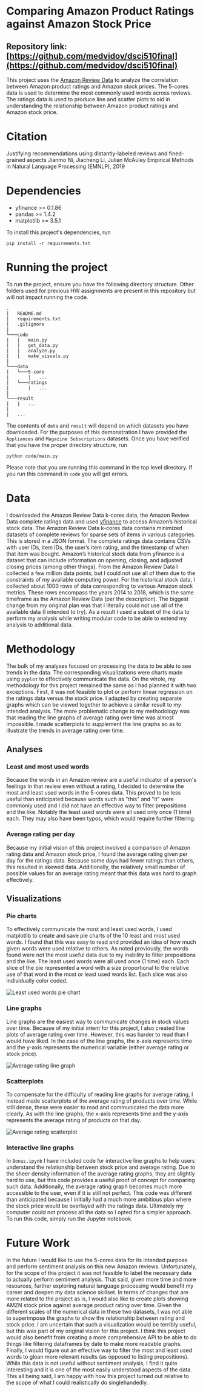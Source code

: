 # Comparing Amazon Product Ratings against Amazon Stock Price
## Repository link:  [https://github.com/medvidov/dsci510final](https://github.com/medvidov/dsci510final)

This project uses the [Amazon Review Data](https://nijianmo.github.io/amazon/index.html) to analyze the correlation between Amazon product ratings and Amazon stock prices.
The 5-cores data is used to determine the most commonly used words across reviews. The ratings data is used to produce line and scatter plots to aid in understanding
the relationship between Amazon product ratings and Amazon stock price.

# Citation
Justifying recommendations using distantly-labeled reviews and fined-grained aspects
Jianmo Ni, Jiacheng Li, Julian McAuley
Empirical Methods in Natural Language Processing (EMNLP), 2019

# Dependencies

- yfinance >= 0.1.86
- pandas >= 1.4.2
- matplotlib >= 3.5.1

To install this project's dependencies, run
```
pip install -r requirements.txt
```

# Running the project

To run the project, ensure you have the following directory structure. Other folders used for previous HW assignments are present in this repository but will not impact running the code.

```
.
|   README.md
|   requirements.txt
|   .gitignore
|
└───code
|   |   main.py
|   |   get_data.py
|   |   analyze.py
|   |   make_visuals.py
|
└───data
|   └───5-core
|       |   ...
|   └───ratings
|       |   ...
|
└───result
|   |   ...
|
|   ...

```

The contents of `data` and `result` will depend on which datasets you have downloaded. For the purposes of this demonstration I have provided the `Appliances` and `Magazine Subscriptions` datasets. Once you have verified that you have the proper directory structure, run
```
python code/main.py
```
Please note that you are running this command in the top level directory. If you run this command in `code` you will get errors.

# Data

I downloaded the Amazon Review Data k-cores data, the Amazon Review Data complete ratings data and used [yfinance](https://pypi.org/project/yfinance/) to access Amazon’s historical stock data. The Amazon Review Data k-cores data contains minimized datasets of complete reviews for sparse sets of
items in various categories. This is stored in a JSON format. The complete ratings data contains CSVs with user IDs, item IDs, the user’s item rating, and the timestamp of
when that item was bought. Amazon’s historical stock data from yfinance is a dataset that can include information on opening, closing, and adjusted closing prices (among
other things). From the Amazon Review Data I collected a few million data points, but I could not use all of them due to the constraints of my available computing power.
For the historical stock data, I collected about 1000 rows of data corresponding to various Amazon stock metrics. These rows encompass the years 2014 to 2018, which is the
same timeframe as the Amazon Review Data (per the description). The biggest change from my original plan was that I literally could not use all of the available data (I
intended to try). As a result I used a subset of the data to perform my analysis while writing modular code to be able to extend my analysis to additional data.


# Methodology

The bulk of my analyses focused on processing the data to be able to see trends in the data.
The corresponding visualizations were charts made using `pyplot` to effectively communicate the data.
On the whole, my methodology for this project remained the same as I had planned it with two exceptions. First, it was not feasible to plot or perform linear regression
on the ratings data versus the stock price. I adapted by creating separate graphs which can be viewed together to achieve a similar result to my intended analysis.
The more problematic change to my methodology was that reading the line graphs of average rating over time was almost impossible. I made scatterplots to supplement the
line graphs so as to illustrate the trends in average rating over time.

## Analyses

### Least and most used words

Because the words in an Amazon review are a useful indicator of a person's feelings in that review even without a rating, I decided to determine the most and least
used words in the 5-cores data. This proved to be less useful than anticipated because words such as "this" and "it" were commonly used and I did not have an
effective way to filter prepositions and the like. Notably the least used words were all used only once (1 time) each. They may also have been typos, which would require
further filtering.

### Average rating per day

Because my initial vision of this project involved a comparison of Amazon rating data and Amazon stock price, I found the average rating given per day for the ratings data.
Because some days had fewer ratings than others, this resulted in skewed data. Additionally, the relatively small number of possible values for an average rating meant that
this data was hard to graph effectively.

## Visualizations

### Pie charts

To effectively communicate the most and least used words, I used matplotlib to create and save pie charts of the 10 least and most used words. I found that this was easy to
read and provided an idea of how much given words were used relative to others. As noted previously, the words found were not the most useful data due to my inability to 
filter prepositions and the like. The least used words were all used once (1 time) each. Each slice of the pie represented a word with a size proportional to the relative use of that word in the most or least used words list. Each slice was also individually color coded.

![Least used words pie chart](/assets/pie.png)

### Line graphs

Line graphs are the easiest way to communicate changes in stock values over time. Because of my initial intent for this project, I also created line plots of average rating
over time. However, this was harder to read than I would have liked. In the case of the line graphs, the x-axis represents time and the y-axis represents the numerical
variable (either average rating or stock price).

![Average rating line graph](/assets/line.png)

### Scatterplots

To compensate for the difficulty of reading line graphs for average rating, I instead made scatterplots of the average rating of products over time. While still dense,
these were easier to read and communicated the data more clearly. As with the line graphs, the x-axis represents time and the y-axis represents the average rating of products
on that day.

![Average rating scatterplot](/assets/scatter.png)

### Interactive line graphs

In `Bonus.ipynb` I have included code for interactive line graphs to help users understand the relationship between stock price and average rating.
Due to the sheer density information of the average rating graphs, they are slightly hard to use, but this code provides a useful proof of concept for comparing such data.
Additionally, the average rating graph becomes much more accessible to the user, even if it is still not perfect. This code was different than anticipated because I initially
had a much more ambitious plan where the stock price would be overlayed with the ratings data. Ultimately my computer could not process all the data so I opted for a simpler
approach. To run this code, simply run the Jupyter notebook.

# Future Work

In the future I would like to use the 5-cores data for its intended purpose and perform sentiment analysis on this new Amazon reviews.
Unfortunately, for the scope of this project it was not feasible to label the necessary data to actually perform sentiment analysis.
That said, given more time and more resources, further exploring natural language processing would benefit my career and deepen my data science skillset.
In terms of changes that are more related to the project as is, I would also like to create plots showing AMZN stock price against average product rating over time. 
Given the different scales of the numerical data in these two datasets, I was not able to superimpose the graphs to show the relationship between rating and stock price.
I am uncertain that such a visualization would be terribly useful, but this was part of my original vision for this project.
I think this project would also benefit from creating a more comprehensive API to be able to do things like filtering dataframes by date to make more readable graphs.
Finally, I would figure out an effective way to filter the most and least used words to glean more relevant results (as opposed to listing prepositions). While this data
is not useful without sentiment analysis, I find it quite interesting and it is one of the  most easily understood aspects of the data.
This all being said, I am happy with how this project turned out relative to the scope of what I could realistically do singlehandedly.
